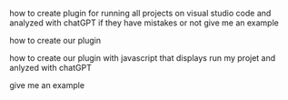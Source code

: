 how to create plugin for running all projects on visual studio code and analyzed with chatGPT if they have mistakes or not give me an example

how to create our plugin

how to create our plugin with javascript that displays run my projet and anlyzed with chatGPT

give me an example
